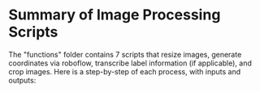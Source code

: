 # Summary of Image Processing Scripts

The "functions" folder contains 7 scripts that resize images, generate coordinates via roboflow, transcribe label information (if applicable), and crop images. Here is a step-by-step of each process, with inputs and outputs:
